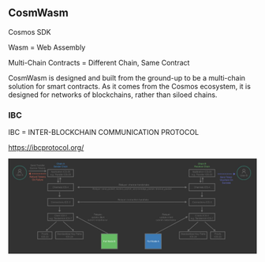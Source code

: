 ## CosmWasm

Cosmos SDK

Wasm = Web Assembly

Multi-Chain Contracts = Different Chain, Same Contract

CosmWasm is designed and built from the ground-up to be a multi-chain solution for smart contracts.
As it comes from the Cosmos ecosystem, it is designed for networks of blockchains, rather than siloed chains.

### IBC

IBC = INTER-BLOCKCHAIN COMMUNICATION PROTOCOL

https://ibcprotocol.org/

![This is an image](/img/IBC.jpg)
